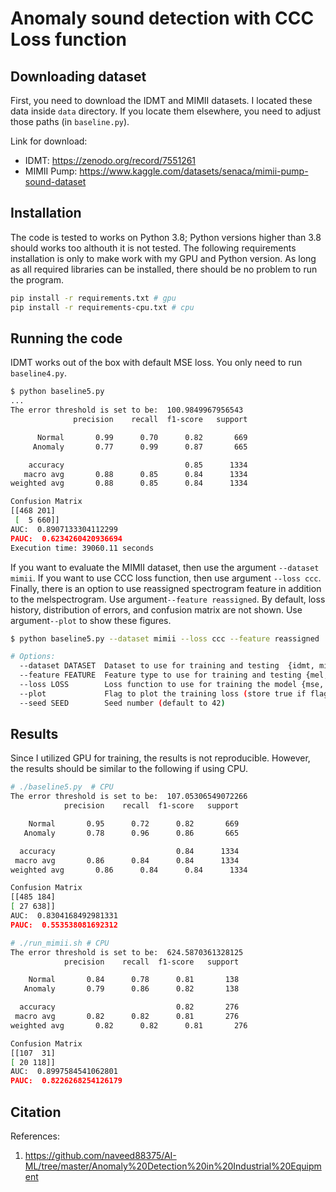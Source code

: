 # Anomaly sound detection with CCC Loss function

## Downloading dataset

First, you need to download the IDMT and MIMII datasets. I located these data
inside `data` directory. If you locate them elsewhere, you need to adjust those paths (in `baseline.py`).

Link for download:  

- IDMT: <https://zenodo.org/record/7551261>
- MIMII Pump: <https://www.kaggle.com/datasets/senaca/mimii-pump-sound-dataset>

## Installation
The code is tested to works on Python 3.8; Python versions higher than 3.8 should works too althouth it is not tested. The following requirements installation is only to make work with my GPU and Python version. As long as all required libraries can be installed, there should be no problem to run the program.

```bash
pip install -r requirements.txt # gpu
pip install -r requirements-cpu.txt # cpu
```

## Running the code

IDMT works out of the box with default MSE loss. You only need to run `baseline4.py`.

```bash
$ python baseline5.py
...
The error threshold is set to be:  100.9849967956543
              precision    recall  f1-score   support

      Normal       0.99      0.70      0.82       669
     Anomaly       0.77      0.99      0.87       665

    accuracy                           0.85      1334
   macro avg       0.88      0.85      0.84      1334
weighted avg       0.88      0.85      0.84      1334

Confusion Matrix
[[468 201]
 [  5 660]]
AUC:  0.8907133304112299
PAUC:  0.6234260420936694
Execution time: 39060.11 seconds
```

If you want to evaluate the MIMII dataset, then use the argument `--dataset mimii`. If you want to use CCC loss function, then use argument `--loss ccc`. Finally, there is an option to use reassigned spectrogram feature in addition to the melspectrogram. Use argument`--feature reassigned`. By default, loss history, distribution of errors, and confusion matrix are not shown. Use argument`--plot` to show these figures.

```bash
$ python baseline5.py --dataset mimii --loss ccc --feature reassigned

# Options:
  --dataset DATASET  Dataset to use for training and testing  {idmt, mimii}
  --feature FEATURE  Feature type to use for training and testing {mel, reassigned}
  --loss LOSS        Loss function to use for training the model {mse, ccc, mae, mape}
  --plot             Flag to plot the training loss (store true if flagged)
  --seed SEED        Seed number (default to 42)
```

## Results
Since I utilized GPU for training, the results is not reproducible. However, the results should be similar to the following if using CPU.
  
  ```bash
  # ./baseline5.py  # CPU
The error threshold is set to be:  107.05306549072266
              precision    recall  f1-score   support

      Normal       0.95      0.72      0.82       669
     Anomaly       0.78      0.96      0.86       665

    accuracy                           0.84      1334
   macro avg       0.86      0.84      0.84      1334
weighted avg       0.86      0.84      0.84      1334

Confusion Matrix
[[485 184]
 [ 27 638]]
AUC:  0.8304168492981331
PAUC:  0.553538081692312

  # ./run_mimii.sh # CPU
  The error threshold is set to be:  624.5870361328125
              precision    recall  f1-score   support

      Normal       0.84      0.78      0.81       138
     Anomaly       0.79      0.86      0.82       138

    accuracy                           0.82       276
   macro avg       0.82      0.82      0.81       276
weighted avg       0.82      0.82      0.81       276

Confusion Matrix
[[107  31]
 [ 20 118]]
AUC:  0.8997584541062801
PAUC:  0.8226268254126179
  ```

## Citation

References:  

1. <https://github.com/naveed88375/AI-ML/tree/master/Anomaly%20Detection%20in%20Industrial%20Equipment>
